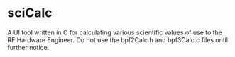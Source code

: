 # sciCalc
A UI tool written in C for calculating various scientific values of use to the RF Hardware Engineer.
Do not use the bpf2Calc.h and bpf3Calc.c files until further notice.

